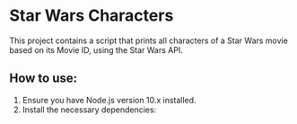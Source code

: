 # Star Wars Characters

This project contains a script that prints all characters of a Star Wars movie based on its Movie ID, using the Star Wars API.

## How to use:

1. Ensure you have Node.js version 10.x installed.
2. Install the necessary dependencies:

